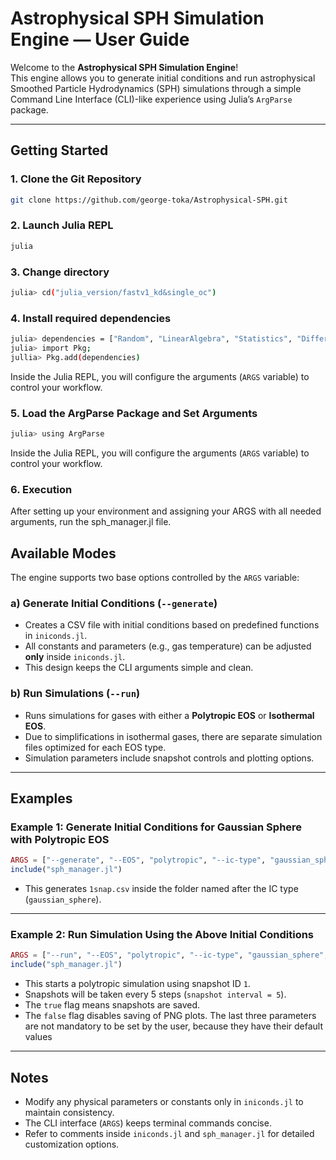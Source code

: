 
# Astrophysical SPH Simulation Engine — User Guide

Welcome to the **Astrophysical SPH Simulation Engine**!  
This engine allows you to generate initial conditions and run astrophysical Smoothed Particle Hydrodynamics (SPH) simulations through a simple Command Line Interface (CLI)-like experience using Julia’s `ArgParse` package.

---

## Getting Started

### 1. Clone the Git Repository

```bash
git clone https://github.com/george-toka/Astrophysical-SPH.git
```

### 2. Launch Julia REPL

```bash
julia
```

### 3. Change directory

```bash
julia> cd("julia_version/fastv1_kd&single_oc")
```

### 4. Install required dependencies

```bash
julia> dependencies = ["Random", "LinearAlgebra", "Statistics", "DifferentialEquations", "Interpolations", "QuadGK", "FFTW", "ArgParse", "GLMakie", "Mmap", "NearestNeighbors", "DataStructures", "CSV", "DataFrames", "DelimitedFiles"]
julia> import Pkg;
jullia> Pkg.add(dependencies)
```

Inside the Julia REPL, you will configure the arguments (`ARGS` variable) to control your workflow.

### 5. Load the ArgParse Package and Set Arguments

```bash
julia> using ArgParse
```

Inside the Julia REPL, you will configure the arguments (`ARGS` variable) to control your workflow.

### 6. Execution

After setting up your environment and assigning your ARGS with all needed arguments, run the sph_manager.jl file.

## Available Modes

The engine supports two base options controlled by the `ARGS` variable:

### a) Generate Initial Conditions (`--generate`)

* Creates a CSV file with initial conditions based on predefined functions in `iniconds.jl`.
* All constants and parameters (e.g., gas temperature) can be adjusted **only** inside `iniconds.jl`.
* This design keeps the CLI arguments simple and clean.

### b) Run Simulations (`--run`)

* Runs simulations for gases with either a **Polytropic EOS** or **Isothermal EOS**.
* Due to simplifications in isothermal gases, there are separate simulation files optimized for each EOS type.
* Simulation parameters include snapshot controls and plotting options.

---

## Examples

### Example 1: Generate Initial Conditions for Gaussian Sphere with Polytropic EOS

```julia
ARGS = ["--generate", "--EOS", "polytropic", "--ic-type", "gaussian_sphere"]
include("sph_manager.jl")
```

* This generates `1snap.csv` inside the folder named after the IC type (`gaussian_sphere`).

---

### Example 2: Run Simulation Using the Above Initial Conditions

```julia
ARGS = ["--run", "--EOS", "polytropic", "--ic-type", "gaussian_sphere", "1", "5", "true", "false"]
include("sph_manager.jl")
```

* This starts a polytropic simulation using snapshot ID `1`.
* Snapshots will be taken every 5 steps (`snapshot interval = 5`).
* The `true` flag means snapshots are saved.
* The `false` flag disables saving of PNG plots.
  The last three parameters are not mandatory to be set by the user, because they have their default values

---

## Notes

* Modify any physical parameters or constants only in `iniconds.jl` to maintain consistency.
* The CLI interface (`ARGS`) keeps terminal commands concise.
* Refer to comments inside `iniconds.jl` and `sph_manager.jl` for detailed customization options.




